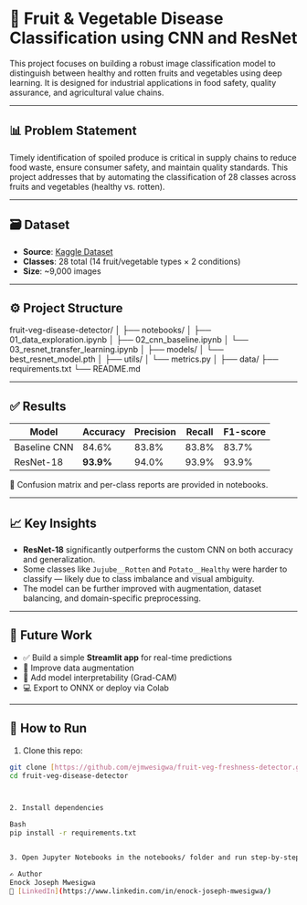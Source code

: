 # 🍎 Fruit & Vegetable Disease Classification using CNN and ResNet

This project focuses on building a robust image classification model to distinguish between healthy and rotten fruits and vegetables using deep learning. It is designed for industrial applications in food safety, quality assurance, and agricultural value chains.

---

## 📊 Problem Statement

Timely identification of spoiled produce is critical in supply chains to reduce food waste, ensure consumer safety, and maintain quality standards. This project addresses that by automating the classification of 28 classes across fruits and vegetables (healthy vs. rotten).

---

## 🗃️ Dataset

- **Source**: [Kaggle Dataset](https://www.kaggle.com/datasets/muhammad0subhan/fruit-and-vegetable-disease-healthy-vs-rotten)
- **Classes**: 28 total (14 fruit/vegetable types × 2 conditions)
- **Size**: ~9,000 images

---

## ⚙️ Project Structure
fruit-veg-disease-detector/
│
├── notebooks/
│ ├── 01_data_exploration.ipynb
│ ├── 02_cnn_baseline.ipynb
│ └── 03_resnet_transfer_learning.ipynb
│
├── models/
│ └── best_resnet_model.pth
│
├── utils/
│ └── metrics.py
│
├── data/
├── requirements.txt
└── README.md


---

## ✅ Results

| Model        | Accuracy | Precision | Recall | F1-score |
|--------------|----------|-----------|--------|----------|
| Baseline CNN | 84.6%    | 83.8%     | 83.8%  | 83.7%    |
| ResNet-18    | **93.9%** | 94.0%     | 93.9%  | 93.9%    |

🧠 Confusion matrix and per-class reports are provided in notebooks.

---

## 📈 Key Insights

- **ResNet-18** significantly outperforms the custom CNN on both accuracy and generalization.
- Some classes like `Jujube__Rotten` and `Potato__Healthy` were harder to classify — likely due to class imbalance and visual ambiguity.
- The model can be further improved with augmentation, dataset balancing, and domain-specific preprocessing.

---

## 🚀 Future Work

- ✅ Build a simple **Streamlit app** for real-time predictions
- 🔄 Improve data augmentation
- 🧠 Add model interpretability (Grad-CAM)
- 💻 Export to ONNX or deploy via Colab

---

## 📌 How to Run

1. Clone this repo:

```bash
git clone [https://github.com/ejmwesigwa/fruit-veg-freshness-detector.git](https://github.com/ejmwesigwa/fruit-veg-freshness-detector.git)
cd fruit-veg-disease-detector



2. Install dependencies

Bash
pip install -r requirements.txt


3. Open Jupyter Notebooks in the notebooks/ folder and run step-by-step.

✍️ Author
Enock Joseph Mwesigwa
🔗 [LinkedIn](https://www.linkedin.com/in/enock-joseph-mwesigwa/)
